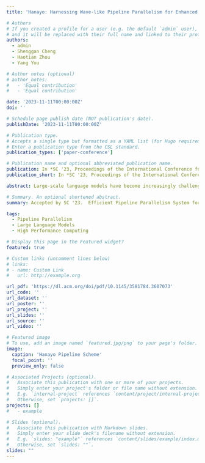 ```yaml
---
title: 'Hanayo: Harnessing Wave-like Pipeline Parallelism for Enhanced Large Model Training Efficiency'

# Authors
# If you created a profile for a user (e.g. the default `admin` user), write the username (folder name) here
# and it will be replaced with their full name and linked to their profile.
authors:
  - admin
  - Shenggan Cheng
  - Haotian Zhou
  - Yang You

# Author notes (optional)
# author_notes:
#   - 'Equal contribution'
#   - 'Equal contribution'

date: '2023-11-11T00:00:00Z'
doi: ''

# Schedule page publish date (NOT publication's date).
publishDate: '2023-11-11T00:00:00Z'

# Publication type.
# Accepts a single type but formatted as a YAML list (for Hugo requirements).
# Enter a publication type from the CSL standard.
publication_types: ['paper-conference']

# Publication name and optional abbreviated publication name.
publication: In *SC '23, Proceedings of the International Conference for High Performance Computing, Networking, Storage and Analysis*
publication_short: In *SC '23, Proceedings of the International Conference for High Performance Computing, Networking, Storage and Analysis*

abstract: Large-scale language models have become increasingly challenging and expensive to train. Among various methods addressing this issue, Pipeline Parallelism has been widely employed to accommodate massive model weights within limited GPU memory. This paper introduces Hanayo, a wave-like pipeline parallelism strategy that boasts a concise structure and practical applicability, alongside a high-performance pipeline execution runtime to tackle the challenges of pipeline strategy implementation. Hanayo mitigates the issues of pipeline bubbles and excessive memory consumption prevalent in existing schemes, without resorting to model duplicates as in Chimera. Our evaluation, conducted on four distinct computing clusters and involving both GPT-like and BERT-like architectures with up to 32 GPUs, demonstrates up to a 30.4 % increase in throughput compared to the state-of-the-art approach.

# Summary. An optional shortened abstract.
summary: Accepted by SC '23.  Efficient Pipeline Parallelism System for LLM.

tags:
  - Pipeline Parallelism
  - Large Language Models
  - High Performance Computing

# Display this page in the Featured widget?
featured: true

# Custom links (uncomment lines below)
# links:
# - name: Custom Link
#   url: http://example.org

url_pdf: 'https://dl.acm.org/doi/pdf/10.1145/3581784.3607073'
url_code: ''
url_dataset: ''
url_poster: ''
url_project: ''
url_slides: ''
url_source: ''
url_video: ''

# Featured image
# To use, add an image named `featured.jpg/png` to your page's folder.
image:
  caption: 'Hanayo Pipeline Scheme'
  focal_point: ''
  preview_only: false

# Associated Projects (optional).
#   Associate this publication with one or more of your projects.
#   Simply enter your project's folder or file name without extension.
#   E.g. `internal-project` references `content/project/internal-project/index.md`.
#   Otherwise, set `projects: []`.
projects: []
#   - example

# Slides (optional).
#   Associate this publication with Markdown slides.
#   Simply enter your slide deck's filename without extension.
#   E.g. `slides: "example"` references `content/slides/example/index.md`.
#   Otherwise, set `slides: ""`.
slides: ""
---
```


<!-- {{% callout note %}}
Click the _Cite_ button above to demo the feature to enable visitors to import publication metadata into their reference management software.
{{% /callout %}}

{{% callout note %}}
Create your slides in Markdown - click the _Slides_ button to check out the example.
{{% /callout %}}

Add the publication's **full text** or **supplementary notes** here. You can use rich formatting such as including [code, math, and images](https://docs.hugoblox.com/content/writing-markdown-latex/). -->
